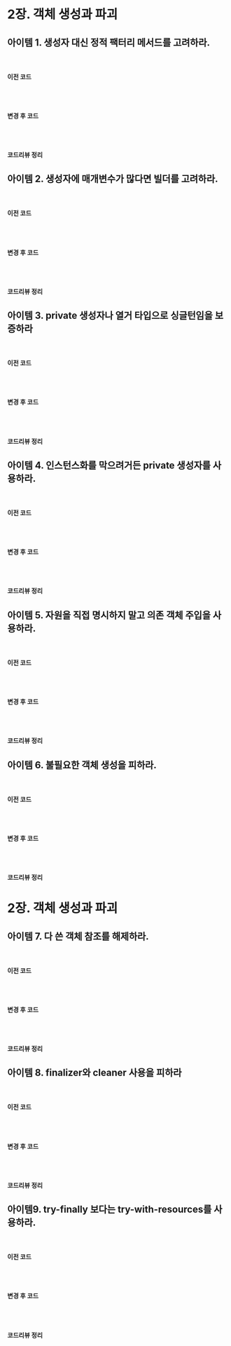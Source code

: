 # 2장. 객체 생성과 파괴

## 아이템 1. 생성자 대신 정적 팩터리 메서드를 고려하라.
<br>

#### 이전 코드
```java

```
<br>

#### 변경 후 코드
```java

```
<br>

#### 코드리뷰 정리

## 아이템 2. 생성자에 매개변수가 많다면 빌더를 고려하라.
<br>

#### 이전 코드
```java

```
<br>

#### 변경 후 코드
```java

```
<br>

#### 코드리뷰 정리

## 아이템 3. private 생성자나 열거 타입으로 싱글턴임을 보증하라
<br>

#### 이전 코드
```java

```
<br>

#### 변경 후 코드
```java

```
<br>

#### 코드리뷰 정리

## 아이템 4. 인스턴스화를 막으려거든 private 생성자를 사용하라.
<br>

#### 이전 코드
```java

```
<br>

#### 변경 후 코드
```java

```
<br>

#### 코드리뷰 정리

## 아이템 5. 자원을 직접 명시하지 말고 의존 객체 주입을 사용하라.
<br>

#### 이전 코드
```java

```
<br>

#### 변경 후 코드
```java

```
<br>

#### 코드리뷰 정리

## 아이템 6. 불필요한 객체 생성을 피하라.
<br>

#### 이전 코드
```java

```
<br>

#### 변경 후 코드
```java

```
<br>

#### 코드리뷰 정리

# 2장. 객체 생성과 파괴

## 아이템 7. 다 쓴 객체 참조를 해제하라.
<br>

#### 이전 코드
```java

```
<br>

#### 변경 후 코드
```java

```
<br>

#### 코드리뷰 정리

## 아이템 8. finalizer와 cleaner 사용을 피하라
<br>

#### 이전 코드
```java

```
<br>

#### 변경 후 코드
```java

```
<br>

#### 코드리뷰 정리

## 아이템9. try-finally 보다는 try-with-resources를 사용하라.
<br>

#### 이전 코드
```java

```
<br>

#### 변경 후 코드
```java

```
<br>

#### 코드리뷰 정리
